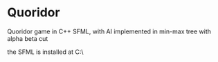 # Quoridor

Quoridor game in C++ SFML, with AI implemented in min-max tree with alpha beta cut

the SFML is installed at C:\